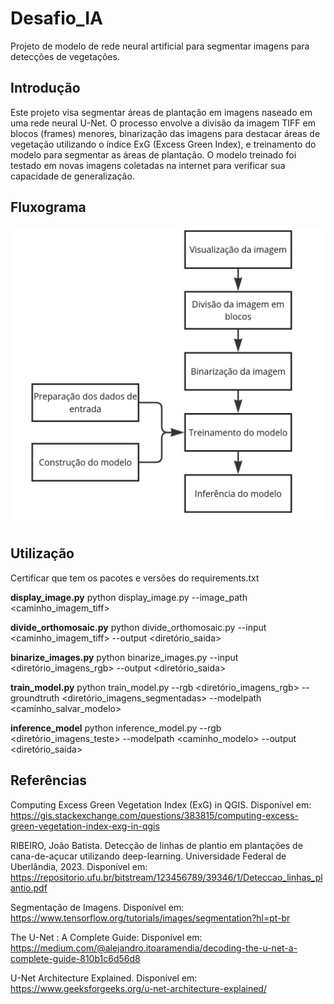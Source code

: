 # Desafio_IA

Projeto de modelo de rede neural artificial para segmentar imagens para detecções de vegetações.

## Introdução

Este projeto visa segmentar áreas de plantação em imagens naseado em uma rede neural U-Net. O processo envolve a divisão da imagem TIFF em blocos (frames) menores, binarização das imagens para destacar áreas de vegetação utilizando o índice ExG (Excess Green Index), e treinamento do modelo para segmentar as áreas de plantação. O modelo treinado foi testado em novas imagens coletadas na internet para verificar sua capacidade de generalização.

## Fluxograma

![Fluxograma Processos](./fluxograma.jpg)

## Utilização 

Certificar que tem os pacotes e versões do requirements.txt

**display_image.py**
python display_image.py --image_path <caminho_imagem_tiff>

**divide_orthomosaic.py**
python divide_orthomosaic.py --input <caminho_imagem_tiff> --output <diretório_saida>

**binarize_images.py**
python binarize_images.py --input <diretório_imagens_rgb> --output <diretório_saida>

**train_model.py**
python train_model.py --rgb <diretório_imagens_rgb> --groundtruth <diretório_imagens_segmentadas> --modelpath <caminho_salvar_modelo>

**inference_model**
python inference_model.py --rgb <diretório_imagens_teste> --modelpath <caminho_modelo> --output <diretório_saida>

## Referências

Computing Excess Green Vegetation Index (ExG) in QGIS. Disponível em: https://gis.stackexchange.com/questions/383815/computing-excess-green-vegetation-index-exg-in-qgis

RIBEIRO, João Batista. Detecção de linhas de plantio em plantações de cana-de-açucar utilizando deep-learning. Universidade Federal de Uberlândia, 2023. Disponível em: https://repositorio.ufu.br/bitstream/123456789/39346/1/Deteccao_linhas_plantio.pdf

Segmentação de Imagens. Disponível em: https://www.tensorflow.org/tutorials/images/segmentation?hl=pt-br

The U-Net : A Complete Guide: Disponível em: https://medium.com/@alejandro.itoaramendia/decoding-the-u-net-a-complete-guide-810b1c6d56d8

U-Net Architecture Explained. Disponível em: https://www.geeksforgeeks.org/u-net-architecture-explained/



